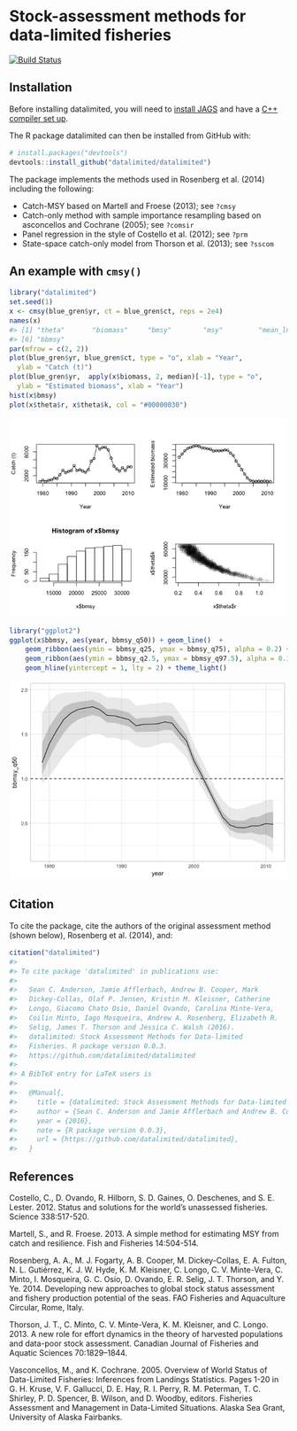
<!-- README.md is generated from README.Rmd. Please edit that file -->
Stock-assessment methods for data-limited fisheries
===================================================

[![Build Status](https://magnum.travis-ci.com/datalimited/datalimited.svg?token=QExyQi6ySw3SZD4gggYN&branch=master)](https://magnum.travis-ci.com/datalimited/datalimited)

Installation
------------

Before installing datalimited, you will need to [install JAGS](http://mcmc-jags.sourceforge.net) and have a [C++ compiler set up](https://support.rstudio.com/hc/en-us/articles/200486498-Package-Development-Prerequisites).

The R package datalimited can then be installed from GitHub with:

``` r
# install.packages("devtools")
devtools::install_github("datalimited/datalimited")
```

The package implements the methods used in Rosenberg et al. (2014) including the following:

-   Catch-MSY based on Martell and Froese (2013); see `?cmsy`
-   Catch-only method with sample importance resampling based on asconcellos and Cochrane (2005); see `?comsir`
-   Panel regression in the style of Costello et al. (2012); see `?prm`
-   State-space catch-only model from Thorson et al. (2013); see `?sscom`

An example with `cmsy()`
------------------------

``` r
library("datalimited")
set.seed(1)
x <- cmsy(blue_gren$yr, ct = blue_gren$ct, reps = 2e4)
names(x)
#> [1] "theta"       "biomass"     "bmsy"        "msy"         "mean_ln_msy"
#> [6] "bbmsy"
par(mfrow = c(2, 2))
plot(blue_gren$yr, blue_gren$ct, type = "o", xlab = "Year", 
  ylab = "Catch (t)")
plot(blue_gren$yr,  apply(x$biomass, 2, median)[-1], type = "o",
  ylab = "Estimated biomass", xlab = "Year")
hist(x$bmsy)
plot(x$theta$r, x$theta$k, col = "#00000030")
```

![](README-figs/cmsy-1.png)

``` r
library("ggplot2")
ggplot(x$bbmsy, aes(year, bbmsy_q50)) + geom_line()  +
    geom_ribbon(aes(ymin = bbmsy_q25, ymax = bbmsy_q75), alpha = 0.2) +
    geom_ribbon(aes(ymin = bbmsy_q2.5, ymax = bbmsy_q97.5), alpha = 0.1) +
    geom_hline(yintercept = 1, lty = 2) + theme_light()
```

![](README-figs/cmsy-2.png)

Citation
--------

To cite the package, cite the authors of the original assessment method (shown below), Rosenberg et al. (2014), and:

``` r
citation("datalimited")
#> 
#> To cite package 'datalimited' in publications use:
#> 
#>   Sean C. Anderson, Jamie Afflerbach, Andrew B. Cooper, Mark
#>   Dickey-Collas, Olaf P. Jensen, Kristin M. Kleisner, Catherine
#>   Longo, Giacomo Chato Osio, Daniel Ovando, Carolina Minte-Vera,
#>   Coilin Minto, Iago Mosqueira, Andrew A. Rosenberg, Elizabeth R.
#>   Selig, James T. Thorson and Jessica C. Walsh (2016).
#>   datalimited: Stock Assessment Methods for Data-limited
#>   Fisheries. R package version 0.0.3.
#>   https://github.com/datalimited/datalimited
#> 
#> A BibTeX entry for LaTeX users is
#> 
#>   @Manual{,
#>     title = {datalimited: Stock Assessment Methods for Data-limited Fisheries},
#>     author = {Sean C. Anderson and Jamie Afflerbach and Andrew B. Cooper and Mark Dickey-Collas and Olaf P. Jensen and Kristin M. Kleisner and Catherine Longo and Giacomo Chato Osio and Daniel Ovando and Carolina Minte-Vera and Coilin Minto and Iago Mosqueira and Andrew A. Rosenberg and Elizabeth R. Selig and James T. Thorson and Jessica C. Walsh},
#>     year = {2016},
#>     note = {R package version 0.0.3},
#>     url = {https://github.com/datalimited/datalimited},
#>   }
```

References
----------

Costello, C., D. Ovando, R. Hilborn, S. D. Gaines, O. Deschenes, and S. E. Lester. 2012. Status and solutions for the world’s unassessed fisheries. Science 338:517-520.

Martell, S., and R. Froese. 2013. A simple method for estimating MSY from catch and resilience. Fish and Fisheries 14:504-514.

Rosenberg, A. A., M. J. Fogarty, A. B. Cooper, M. Dickey-Collas, E. A. Fulton, N. L. Gutiérrez, K. J. W. Hyde, K. M. Kleisner, C. Longo, C. V. Minte-Vera, C. Minto, I. Mosqueira, G. C. Osio, D. Ovando, E. R. Selig, J. T. Thorson, and Y. Ye. 2014. Developing new approaches to global stock status assessment and fishery production potential of the seas. FAO Fisheries and Aquaculture Circular, Rome, Italy.

Thorson, J. T., C. Minto, C. V. Minte-Vera, K. M. Kleisner, and C. Longo. 2013. A new role for effort dynamics in the theory of harvested populations and data-poor stock assessment. Canadian Journal of Fisheries and Aquatic Sciences 70:1829–1844.

Vasconcellos, M., and K. Cochrane. 2005. Overview of World Status of Data-Limited Fisheries: Inferences from Landings Statistics. Pages 1-20 in G. H. Kruse, V. F. Gallucci, D. E. Hay, R. I. Perry, R. M. Peterman, T. C. Shirley, P. D. Spencer, B. Wilson, and D. Woodby, editors. Fisheries Assessment and Management in Data-Limited Situations. Alaska Sea Grant, University of Alaska Fairbanks.
